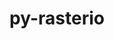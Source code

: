 ---
title: "py-rasterio"
layout: cache
categories: [package, develop-2024-02-25]
meta: {"versions": ["1.3.9"], "compilers": ["apple-clang@=15.0.0", "gcc@=11.4.0"], "oss": ["ubuntu22.04", "ventura"], "platforms": ["darwin", "linux"], "targets": ["aarch64", "x86_64_v3"], "stacks": ["ml-darwin-aarch64-mps", "ml-linux-x86_64-cpu", "ml-linux-x86_64-cuda", "root"], "num_specs": 2, "num_specs_by_stack": {"root": 2, "ml-darwin-aarch64-mps": 1, "ml-linux-x86_64-cuda": 1, "ml-linux-x86_64-cpu": 1}}
spec_details: [{"hash": "yag6thysfw6mv7a22xg5ubok4rujwdkh", "compiler": "apple-clang@=15.0.0", "versions": ["1.3.9"], "os": "ventura", "platform": "darwin", "target": "aarch64", "variants": ["build_system=python_pip"], "stacks": ["root", "ml-darwin-aarch64-mps"], "size": "-", "tarball": "https://binaries.spack.io/releases/develop-2024-02-25/build_cache/darwin-ventura-aarch64/apple-clang-15.0.0/py-rasterio-1.3.9/darwin-ventura-aarch64-apple-clang-15.0.0-py-rasterio-1.3.9-yag6thysfw6mv7a22xg5ubok4rujwdkh.spack"}, {"hash": "cjfjpcs6ew3nemzivzjcw55g6iqldabp", "compiler": "gcc@=11.4.0", "versions": ["1.3.9"], "os": "ubuntu22.04", "platform": "linux", "target": "x86_64_v3", "variants": ["build_system=python_pip"], "stacks": ["ml-linux-x86_64-cuda", "ml-linux-x86_64-cpu", "root"], "size": "-", "tarball": "https://binaries.spack.io/releases/develop-2024-02-25/build_cache/linux-ubuntu22.04-x86_64_v3/gcc-11.4.0/py-rasterio-1.3.9/linux-ubuntu22.04-x86_64_v3-gcc-11.4.0-py-rasterio-1.3.9-cjfjpcs6ew3nemzivzjcw55g6iqldabp.spack"}]
---